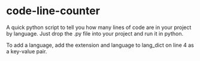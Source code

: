 # code-line-counter
A quick python script to tell you how many lines of code are in your project by language. Just drop the .py file into your project and run it in python.

To add a language, add the extension and language to lang_dict on line 4 as a key-value pair.
